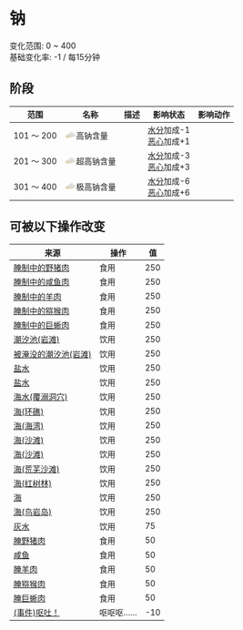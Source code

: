 # 钠  
变化范围: 0 ~ 400  
基础变化率: -1 / 每15分钟  
## 阶段  
范围  |  名称  |  描述  |  影响状态  |  影响动作  
----  |  ----  |  ----  |  ----  |  ----  
101 ～ 200  |  <img decoding="async" src="Sprite/Salt.png" style="width:20px;">高钠含量  |    |  [水分](Hydration.md)加成-1<br>[恶心](Nausea.md)加成+1  |    
201 ～ 300  |  <img decoding="async" src="Sprite/Salt.png" style="width:20px;">超高钠含量  |    |  [水分](Hydration.md)加成-3<br>[恶心](Nausea.md)加成+3  |    
301 ～ 400  |  <img decoding="async" src="Sprite/Salt.png" style="width:20px;">极高钠含量  |    |  [水分](Hydration.md)加成-6<br>[恶心](Nausea.md)加成+6  |    
## 可被以下操作改变  
来源  |  操作  |  值  
----  |  ----  |  ----  
[腌制中的野猪肉](BoarMeatSaltedDrying.md)  |  食用  |  250  
[腌制中的咸鱼肉](FishSaltedDrying.md)  |  食用  |  250  
[腌制中的羊肉](GoatMeatSaltedDrying.md)  |  食用  |  250  
[腌制中的猕猴肉](MacaqueMeatSaltedDrying.md)  |  食用  |  250  
[腌制中的巨蜥肉](MonitorMeatSaltedDrying.md)  |  食用  |  250  
[潮汐池(岩滩)](TidePool.md)  |  饮用  |  250  
[被淹没的潮汐池(岩滩)](TidePoolFlooded.md)  |  饮用  |  250  
[盐水](LQ_WaterSalt.md)  |  饮用  |  250  
[盐水](LQ_WaterSalt.md)  |  饮用  |  250  
[海水(覆溺洞穴)](Sea_Cave.md)  |  饮用  |  250  
[海(环礁)](Sea_Atoll.md)  |  饮用  |  250  
[海(海湾)](Sea_Bay.md)  |  饮用  |  250  
[海(沙滩)](Sea_Beach.md)  |  饮用  |  250  
[海(沙滩)](Sea_Cove.md)  |  饮用  |  250  
[海(荒芜沙滩)](Sea_DesolateBeach.md)  |  饮用  |  250  
[海(红树林)](Sea_Mangroves.md)  |  饮用  |  250  
[海](Sea_Raft.md)  |  饮用  |  250  
[海(鸟岩岛)](Sea_Rocks.md)  |  饮用  |  250  
[灰水](LQ_AshWater.md)  |  饮用  |  75  
[腌野猪肉](BoarMeatSalted.md)  |  食用  |  50  
[咸鱼](FishSalted.md)  |  食用  |  50  
[腌羊肉](GoatMeatSalted.md)  |  食用  |  50  
[腌猕猴肉](MacaqueMeatSalted.md)  |  食用  |  50  
[腌巨蜥肉](MonitorMeatSalted.md)  |  食用  |  50  
[(事件)呕吐！](Event_Vomit.md)  |  呕呕呕……  |  -10  
